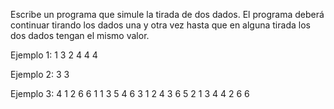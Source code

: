 Escribe un programa que simule la tirada de dos dados. El programa deberá continuar tirando los dados
una y otra vez hasta que en alguna tirada los dos dados tengan el mismo valor.

Ejemplo 1:
1 3
2 4
4 4

Ejemplo 2:
3 3

Ejemplo 3:
4 1
2 6
6 1
1 3
5 4
6 3
1 2
4 3
6 5
2 1
3 4
4 2
6 6